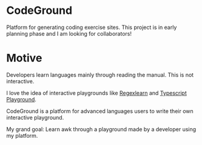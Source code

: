 # CodeGround

Platform for generating coding exercise sites. This project is in early planning phase and I am looking for collaborators!

# Motive

Developers learn languages mainly through reading the manual. This is not interactive.

I love the idea of interactive playgrounds like [Regexlearn](https://regexlearn.com) and [Typescript Playground](https://github.com/typescript-exercises/typescript-exercises).

CodeGround is a platform for advanced languages users to write their own interactive playground.

My grand goal: Learn awk through a playground made by a developer using my platform.

